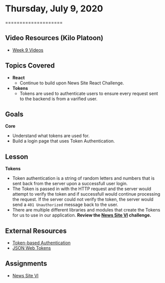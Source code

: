 # Thursday, July 9, 2020
====================
## Video Resources (Kilo Platoon)
* [Week 9 Videos](https://www.youtube.com/playlist?list=PLu0CiQ7bzwESms-mvdO37u2hnduY5JbXv)

## Topics Covered
- **React**
  - Continue to build upon News Site React Challenge.
- **Tokens**
  - Tokens are used to authenticate users to ensure every request sent to the backend is from a varified user.

## Goals
**Core**
 - Understand what tokens are used for.
 - Build a login page that uses Token Authentication.

## Lesson
**Tokens**
  - Token authentication is a string of random letters and numbers that is sent back from the server upon a successfull user login.
  - The Token is passed in with the HTTP request and the server would attempt to verify the token and if successfull would continue processing the request. If the server could not verify the token, the server would send a `401 Unauthorized` message back to the user.
  - There are multiple different libraries and modules that create the Tokens for us to use in our application.
**Review the [News Site VI](https://github.com/limaplatoon/news-site-VI) challenge.**

## External Resources
- [Token-based Authentication](https://www.okta.com/identity-101/what-is-token-based-authentication/#:~:text=In%20token%2Dbased%20authentication%2C%20tokens,for%20users%20to%20enter%20manually.)
- [JSON Web Tokens](https://auth0.com/learn/token-based-authentication-made-easy/)

## Assignments
* [News Site VI](https://github.com/limaplatoon/news-site-VI)
